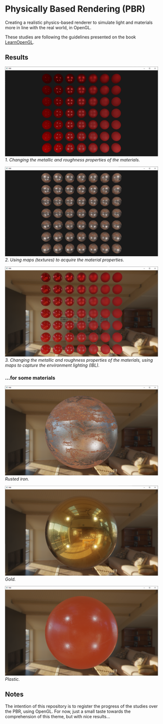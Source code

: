 # Physically Based Rendering (PBR)

Creating a realistic physics-based renderer to simulate light and materials more in line with the real world, in OpenGL.

These studies are following the guidelines presented on the book [LearnOpenGL](https://learnopengl.com/PBR/Theory).

## Results

![Spheres 1](./PBR/resources/screenshots/spheres_1.png)
*1. Changing the metallic and roughness properties of the materials.*

![Spheres 2](./PBR/resources/screenshots/spheres_2.png)
*2. Using maps (textures) to acquire the material properties.*

![Spheres 3](./PBR/resources/screenshots/spheres_3.png)
*3. Changing the metallic and roughness properties of the materials, using maps to capture the environment lighting (IBL).*

### ...for some materials

![Rusted Iron Sphere](./PBR/resources/screenshots/rusted_iron_sphere.png)
*Rusted iron.*

![Gold Sphere](./PBR/resources/screenshots/gold_sphere.png)
*Gold.*

![Plastic Sphere](./PBR/resources/screenshots/plastic_sphere.png)
*Plastic.*

## Notes

The intention of this repository is to register the progress of the studies over the PBR, using OpenGL. For now, just a small taste towards the comprehension of this theme, but with nice results...
